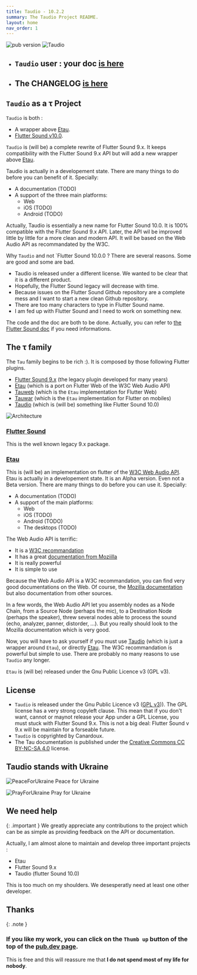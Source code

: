 ```yaml
---
title: Taudio - 10.2.2
summary: The Taudio Project README.
layout: home
nav_order: 1
---
```

![pub version](https://img.shields.io/pub/v/taudio.svg?style=flat-square)
![Taudio](https://taudio.canardoux.xyz/images/Logotype-primary.png)

- ## `Taudio` user : your doc [is here](https://taudio.canardoux.xyz/)
- ## The CHANGELOG [is here](https://taudio.canardoux.xyz/tau/CHANGELOG.html)


## `Taudio` as a τ Project

`Taudio` is both :

- A wrapper above [Etau](https://pub.dev/packages/etau).
- [Flutter Sound v10.0](https://pub.dev/packages/flutter_sound).

`Taudio` is (will be) a complete rewrite of Flutter Sound 9.x. It keeps compatibility with the Flutter Sound 9.x API but will add a new wrapper above [Etau](https://pub.dev/packages/etau).

Taudio is actually in a developement state. There are many things to do before you can benefit of it. Specially:
- A documentation (TODO)
- A support of the three main platforms:
   - Web
   - iOS (TODO)
   - Android (TODO)

Actually, Taudio is essentially a new name for  Flutter Sound 10.0. It is 100% compatible with the Flutter Sound 9.x API. Later, the API wil be improved little by little for a more clean and modern API. It will be based on the Web Audio API as recommandated by the W3C.

Why `Taudio` and not `Flutter Sound 10.0.0 ? There are several reasons. Some are good and some are bad.
- Taudio is released under a different license. We wanted to be clear that it is a different product.
- Hopefully, the Flutter Sound legacy will decrease with time.
- Because issues on the Flutter Sound Github repository are a complete mess and I want to start a new clean Github repository.
- There are too many characters to type in Flutter Sound name.
- I am fed up with Flutter Sound and I need to work on something new.

The code and the doc are both to be done. Actually, you can refer to [the Flutter Sound doc](https://flutter-sound.canardoux.xyz/) if you need informations.

## The τ family

The `Tau` family begins to be rich :). It is composed by those following Flutter plugins.

- [Flutter Sound 9.x](https://flutter-sound.canardoux.xyz/) (the legacy plugin developed for many years)
- [Etau](https://pub.dev/packages/etau) (which is a port on Flutter Web of the W3C Web Audio API)
- [Tauweb](https://pub.dev/packages/tau_web) (which is the `Etau` implementation for Flutter Web)
- [Tauwar](https://pub.dev/packages/tau_war) (which is the `Etau` implementation for Flutter on mobiles)
- [Taudio](https://pub.dev/packages/taudio) (which is (will be) something like Flutter Sound 10.0)

![Architecture](https://taudio.canardoux.xyz/images/tau_architecture.png)

### [Flutter Sound](https://pub.dev/packages/flutter_sound)

This is the well known legacy 9.x package.

### [Etau](https://pub.dev/packages/etau)

This is (will be) an implementation on flutter of the [W3C Web Audio API](https://www.w3.org/TR/webaudio-1.1).
Etau is actually in a developement state. It is an Alpha version. Even not a Beta version. There are many things to do before you can use it. Specially:

- A documentation (TODO)
- A support of the main platforms:
   - Web
   - iOS (TODO)
   - Android (TODO)
   - The desktops (TODO)

The Web Audio API is terrific:

- It is a [W3C recommandation](https://www.w3.org/TR/webaudio-1.1)
- It has a great [documentation from Moziilla](https://developer.mozilla.org/en-US/docs/Web/API/Web_Audio_API)
- It is really powerful
- It is simple to use

Because the Web Audio API is a W3C recommandation, you can find very good documentations on the Web. Of course, the [Mozilla documentation](https://developer.mozilla.org/en-US/docs/Web/API/Web_Audio_API) but also documentation from other sources.

In a few words, the Web Audio API let you assembly nodes as a Node Chain, from a Source Node (perhaps the mic), to a Destination Node (perhaps the speaker), threw several nodes able to process the sound (echo, analyzer, panner, distorder, ...). But you really should look to the Mozilla documentation which is very good.

Now, you will have to ask yourself if you must use [Taudio](https://pub.dev/packages/taudio) (which is just a wrapper around `Etau`), or directly [Etau](https://pub.dev/packages/etau).
The W3C recommandation is powerful but simple to use. There are probably no many reasons to use `Taudio` any longer.

`Etau` is (will be) released under the Gnu Public Licence v3 (GPL v3).

## License

- `Taudio` is released under the Gnu Public Licence v3 ([GPL v3](https://taudio.canardoux.xyz/tau/LICENSE.html))). The GPL license has a very strong copyleft clause. This mean that if you don't want, cannot or maynot release your App under a GPL License, you must stuck with Flutter Sound 9.x. This is not a big deal: Flutter Sound v 9.x will be maintain for a forseable future.
- `Taudio` is copyrighted by Canardoux.
- The Tau documentation is published under the [Creative Commons CC BY-NC-SA 4.0](https://creativecommons.org/licenses/by-nc-sa/4.0/deed.en) license.

## Taudio stands with Ukraine

![PeaceForUkraine](https://taudio.canardoux.xyz/images/2-year-old-irish-girl-ukrainian.jpg)
Peace for Ukraine

![PrayForUkraine](https://taudio.canardoux.xyz/images/banner.png)
Pray for Ukraine


## We need help

{: .important }
We greatly appreciate any contributions to the project which can be as simple as providing feedback on the API or documentation.

Actually, I am almost alone to maintain and develop three important projects :
- Etau
- Flutter Sound 9.x
- Taudio (flutter Sound 10.0)

This is too much on my shoulders. We desesperatly need at least one other developer.

## Thanks

{: .note }
### If you like my work, you can click on the `Thumb up` button of the top of the [pub.dev page](https://pub.dev/packages/flutter_sound).
This is free and this will reassure me that **I do not spend most of my life for nobody**.
